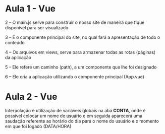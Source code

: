 # Aula 1 - Vue
<p>2 – O main.js serve para construir o nosso site de maneira que fique disponível para ser visualizado</p>
<p>3 – É o componente principal do site, no qual fará a apresentação de todo o conteúdo</p>
<p>4 – Os arquivos em views, serve para armazenar todas as rotas (páginas) da aplicação</p>
<p>5 – Ele refere um caminho (path), a um componente que lhe foi designado</p>
<p>6 – Ele cria a aplicação utilizando o componente principal (App.vue)</p>

# Aula 2 - Vue
<p>Interpolação e utilização de variáveis globais na aba <b>CONTA</b>, onde é possível colocar um nome de usuário 
  e em seguida aparecerá uma saudação referente ao horário do dia para o nome do usuário e o momento em que foi logado (DATA/HORA)</p>

